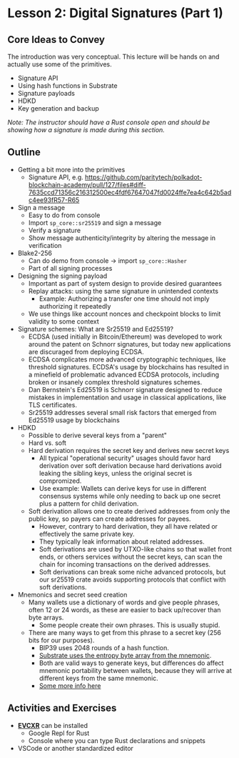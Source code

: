 # Lesson 2: Digital Signatures (Part 1)

## Core Ideas to Convey

The introduction was very conceptual.
This lecture will be hands on and actually use some of the primitives.

- Signature API
- Using hash functions in Substrate
- Signature payloads
- HDKD
- Key generation and backup

_Note: The instructor should have a Rust console open and should be showing how a signature is made during this section._

## Outline

- Getting a bit more into the primitives
  - Signature API, e.g. https://github.com/paritytech/polkadot-blockchain-academy/pull/127/files#diff-7635ccd71356c216312500ec4fdf67647047fd0024ffe7ea4c642b5adc4ee93fR57-R65 <!-- TODO Remove this check disable once repo is public ? likely not... --> <!-- markdown-link-check-disable-line -->
- Sign a message
  - Easy to do from console
  - Import `sp_core::sr25519` and sign a message
  - Verify a signature
  - Show message authenticity/integrity by altering the message in verification
- Blake2-256
  - Can do demo from console -> import `sp_core::Hasher`
  - Part of all signing processes
- Designing the signing payload
  - Important as part of system design to provide desired guarantees
  - Replay attacks: using the same signature in unintended contexts
    - Example: Authorizing a transfer one time should not imply authorizing it repeatedly
  - We use things like account nonces and checkpoint blocks to limit validity to some context
- Signature schemes: What are Sr25519 and Ed25519?
  - ECDSA (used initially in Bitcoin/Ethereum) was developed to work around the patent on Schnorr signatures, but today new applications are discuraged from deploying ECDSA.
  - ECDSA complicates more advanced cryptographic techniques, like threshold signatures.
    ECDSA's usage by blockchains has resulted in a minefield of problematic advanced ECDSA protocols, including broken or insanely complex threshold signatures schemes.
  - Dan Bernstein's Ed25519 is Schnorr signature designed to reduce mistakes in implementation and usage in classical applications, like TLS certificates.
  - Sr25519 addresses several small risk factors that emerged from Ed25519 usage by blockchains
- HDKD
  - Possible to derive several keys from a "parent"
  - Hard vs. soft
  - Hard derivation requires the secret key and derives new secret keys
    - All typical "operational security" usages should favor hard derivation over soft derivation because hard derivations avoid leaking the sibling keys, unless the original secret is compromized.
    - Use example: Wallets can derive keys for use in different consensus systems while only needing to back up one secret plus a pattern for child derivation.
  - Soft derivation allows one to create derived addresses from only the public key, so payers can create addresses for payees.
    - However, contrary to hard derivation, they all have related or effectively the same private key.
    - They typically leak information about related addresses.
    - Soft derivations are used by UTXO-like chains so that wallet front ends, or others services without the secret keys, can scan the chain for incoming transactions on the derived addresses.
    - Soft derivations can break some niche advanced protocols, but our sr25519 crate avoids supporting protocols that conflict with soft derivations.
- Mnemonics and secret seed creation
  - Many wallets use a dictionary of words and give people phrases, often 12 or 24 words, as these are easier to back up/recover than byte arrays.
    - Some people create their own phrases.
      This is usually stupid.
  - There are many ways to get from this phrase to a secret key (256 bits for our purposes).
    - BIP39 uses 2048 rounds of a hash function.
    - [Substrate uses the entropy byte array from the mnemonic](https://github.com/paritytech/substrate-bip39).
    - Both are valid ways to generate keys, but differences do affect mnemonic portability between wallets, because they will arrive at different keys from the same mnemonic.
    - [Some more info here](https://wiki.polkadot.network/docs/learn-accounts#address-generation-derivation-and-portability)

## Activities and Exercises

- **[EVCXR](https://github.com/google/evcxr)** can be installed
  - Google Repl for Rust
  - Console where you can type Rust declarations and snippets
- VSCode or another standardized editor
